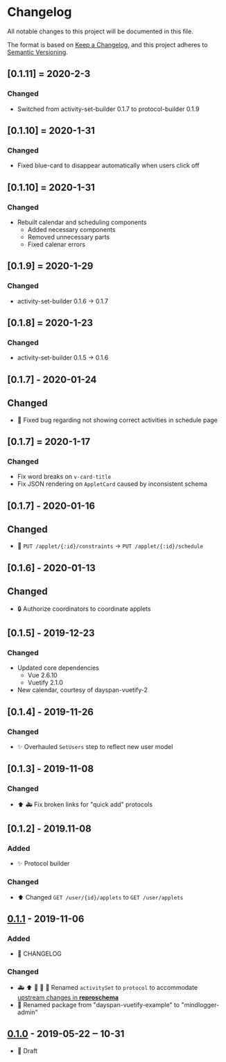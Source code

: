 # Changelog
All notable changes to this project will be documented in this file.

The format is based on [Keep a Changelog](https://keepachangelog.com/en/1.0.0/),
and this project adheres to [Semantic Versioning](https://semver.org/spec/v2.0.0.html).

## [0.1.11] = 2020-2-3
### Changed
- Switched from activity-set-builder 0.1.7 to protocol-builder 0.1.9

## [0.1.10] = 2020-1-31
### Changed
- Fixed blue-card to disappear automatically when users click off

## [0.1.10] = 2020-1-31
### Changed
- Rebuilt calendar and scheduling components
   - Added necessary components
   - Removed unnecessary parts
   - Fixed calenar errors

## [0.1.9] = 2020-1-29
### Changed
- activity-set-builder 0.1.6 -> 0.1.7

## [0.1.8] = 2020-1-23
### Changed
- activity-set-builder 0.1.5 -> 0.1.6

## [0.1.7] - 2020-01-24
## Changed
- :bug: Fixed bug regarding not showing correct activities in schedule page

## [0.1.7] = 2020-1-17
### Changed
- Fix word breaks on ```v-card-title```
- Fix JSON rendering on ```AppletCard``` caused by inconsistent schema

## [0.1.7] - 2020-01-16
## Changed
- :tractor: `PUT /applet/{:id}/constraints` → `PUT /applet/{:id}/schedule`

## [0.1.6] - 2020-01-13
## Changed
- :lock: Authorize coordinators to coordinate applets

## [0.1.5] - 2019-12-23
### Changed
- Updated core dependencies
    - Vue 2.6.10
    - Vuetify 2.1.0
- New calendar, courtesy of dayspan-vuetify-2

## [0.1.4] - 2019-11-26
### Changed
- :sparkles: Overhauled ```SetUsers``` step to reflect new user model

## [0.1.3] - 2019-11-08
### Changed
- :arrow_up: :ambulance: Fix broken links for "quick add" protocols

## [0.1.2] - 2019.11-08
### Added
- :sparkles: Protocol builder

### Changed
- :arrow_up: Changed `GET /user/{id}/applets` to `GET /user/applets`

## [0.1.1] - 2019-11-06
### Added
- :newspaper: CHANGELOG

### Changed
- :ambulance: :arrow_up: :tractor: :hammer: :art: Renamed `activitySet` to `protocol` to accommodate [upstream changes in **reproschema**](https://github.com/ReproNim/reproschema/pull/277)
- :tractor: Renamed package from "dayspan-vuetify-example" to "mindlogger-admin"

## [0.1.0] - 2019-05-22 ‒ 10-31
- :construction: Draft

[Unreleased]: https://github.com/ChildMindInstitute/mindlogger-admin/compare/v0.1.1...HEAD
[0.1.1]: https://github.com/ChildMindInstitute/mindlogger-admin/compare/v0.1.0...v0.1.1
[0.1.0]: https://github.com/ChildMindInstitute/mindlogger-admin/releases/tag/v0.1.0
